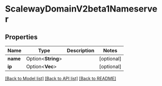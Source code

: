 # ScalewayDomainV2beta1Nameserver

## Properties

Name | Type | Description | Notes
------------ | ------------- | ------------- | -------------
**name** | Option<**String**> |  | [optional]
**ip** | Option<**Vec<String>**> |  | [optional]

[[Back to Model list]](../README.md#documentation-for-models) [[Back to API list]](../README.md#documentation-for-api-endpoints) [[Back to README]](../README.md)


